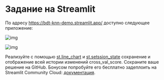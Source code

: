 # Задание на Streamlit

По адресу https://bdt-knn-demo.streamlit.app/ доступно следующее приложение:

![img](img/streamlit_01.png)

![img](img/streamlit_02.png)

Реализуйте с помощью [st.line_chart](https://docs.streamlit.io/develop/api-reference/charts/st.line_chart)
и [st.setssion_state](https://docs.streamlit.io/develop/api-reference/caching-and-state/st.session_state)
сохранение и отображение всей истории изменений cross_val_score. Сохраните ваше решение на GitHub. Бонусом
попробуйте его бесплатно задеплоить на Streamlit Community Cloud:
[документация](https://docs.streamlit.io/deploy/streamlit-community-cloud/get-started).
